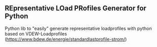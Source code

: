 ## REpresentative LOad PRofiles Generator for Python

Python lib to "easily" generate representative loadprofiles with python based on VDEW-Loadprofiles 
(https://www.bdew.de/energie/standardlastprofile-strom/)

